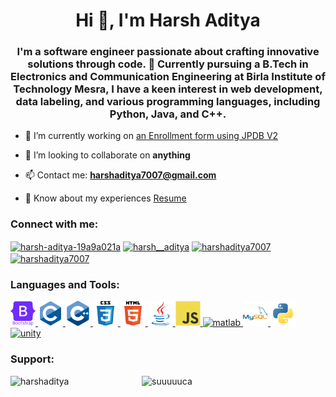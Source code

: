 <h1 align="center">Hi 👋, I'm Harsh Aditya</h1>
<h3 align="center">I'm a software engineer passionate about crafting innovative solutions through code. 🚀 Currently pursuing a B.Tech in Electronics and Communication Engineering at Birla Institute of Technology Mesra, I have a keen interest in web development, data labeling, and various programming languages, including Python, Java, and C++.</h3>

- 🔭 I’m currently working on [an Enrollment form using JPDB V2](https://github.com/harshaditya7007/StudentDB/)

- 👯 I’m looking to collaborate on **anything**

- 📫 Contact me: **harshaditya7007@gmail.com**

- 📄 Know about my experiences [Resume](https://drive.google.com/file/d/1GTnvMZ2mg2dUdRINOe8ZELhpx6lYCW3F/view?usp=sharing)

<h3 align="left">Connect with me:</h3>
<p align="left">
<a href="https://linkedin.com/in/harsh--aditya" target="blank"><img align="center" src="https://raw.githubusercontent.com/rahuldkjain/github-profile-readme-generator/master/src/images/icons/Social/linked-in-alt.svg" alt="harsh-aditya-19a9a021a" height="30" width="40" /></a>
<a href="https://instagram.com/harsh__aditya" target="blank"><img align="center" src="https://raw.githubusercontent.com/rahuldkjain/github-profile-readme-generator/master/src/images/icons/Social/instagram.svg" alt="harsh__aditya" height="30" width="40" /></a>
<a href="https://www.hackerrank.com/harshaditya7007" target="blank"><img align="center" src="https://raw.githubusercontent.com/rahuldkjain/github-profile-readme-generator/master/src/images/icons/Social/hackerrank.svg" alt="harshaditya7007" height="30" width="40" /></a>
<a href="https://www.leetcode.com/harshaditya7007" target="blank"><img align="center" src="https://raw.githubusercontent.com/rahuldkjain/github-profile-readme-generator/master/src/images/icons/Social/leet-code.svg" alt="harshaditya7007" height="30" width="40" /></a>
</p>

<h3 align="left">Languages and Tools:</h3>
<p align="left"> <a href="https://getbootstrap.com" target="_blank" rel="noreferrer"> <img src="https://raw.githubusercontent.com/devicons/devicon/master/icons/bootstrap/bootstrap-plain-wordmark.svg" alt="bootstrap" width="40" height="40"/> </a> <a href="https://www.cprogramming.com/" target="_blank" rel="noreferrer"> <img src="https://raw.githubusercontent.com/devicons/devicon/master/icons/c/c-original.svg" alt="c" width="40" height="40"/> </a> <a href="https://www.w3schools.com/cpp/" target="_blank" rel="noreferrer"> <img src="https://raw.githubusercontent.com/devicons/devicon/master/icons/cplusplus/cplusplus-original.svg" alt="cplusplus" width="40" height="40"/> </a> <a href="https://www.w3schools.com/css/" target="_blank" rel="noreferrer"> <img src="https://raw.githubusercontent.com/devicons/devicon/master/icons/css3/css3-original-wordmark.svg" alt="css3" width="40" height="40"/> </a> <a href="https://www.w3.org/html/" target="_blank" rel="noreferrer"> <img src="https://raw.githubusercontent.com/devicons/devicon/master/icons/html5/html5-original-wordmark.svg" alt="html5" width="40" height="40"/> </a> <a href="https://www.java.com" target="_blank" rel="noreferrer"> <img src="https://raw.githubusercontent.com/devicons/devicon/master/icons/java/java-original.svg" alt="java" width="40" height="40"/> </a> <a href="https://developer.mozilla.org/en-US/docs/Web/JavaScript" target="_blank" rel="noreferrer"> <img src="https://raw.githubusercontent.com/devicons/devicon/master/icons/javascript/javascript-original.svg" alt="javascript" width="40" height="40"/> </a> <a href="https://www.mathworks.com/" target="_blank" rel="noreferrer"> <img src="https://upload.wikimedia.org/wikipedia/commons/2/21/Matlab_Logo.png" alt="matlab" width="40" height="40"/> </a> <a href="https://www.mysql.com/" target="_blank" rel="noreferrer"> <img src="https://raw.githubusercontent.com/devicons/devicon/master/icons/mysql/mysql-original-wordmark.svg" alt="mysql" width="40" height="40"/> </a> <a href="https://www.python.org" target="_blank" rel="noreferrer"> <img src="https://raw.githubusercontent.com/devicons/devicon/master/icons/python/python-original.svg" alt="python" width="40" height="40"/> </a> <a href="https://unity.com/" target="_blank" rel="noreferrer"> <img src="https://www.vectorlogo.zone/logos/unity3d/unity3d-icon.svg" alt="unity" width="40" height="40"/> </a> </p>

<h3 align="left">Support:</h3>
<p><a href="https://www.buymeacoffee.com/harshaditya"> <img align="left" src="https://cdn.buymeacoffee.com/buttons/v2/default-yellow.png" height="50" width="210" alt="harshaditya" /></a><a href="https://ko-fi.com/suuuuuca"> <img align="left" src="https://cdn.ko-fi.com/cdn/kofi3.png?v=3" height="50" width="210" alt="suuuuuca" /></a></p><br><br>
